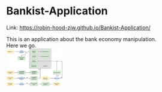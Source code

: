 # Bankist-Application<br>
Link: https://robin-hood-zjw.github.io/Bankist-Application/
<body>
  <section>This is an application about the bank economy manipulation.</section>
  <section>Here we go.</section>
</body>

<img src="Bankist-flowchart.png" width="150px" alt="flowchart">
